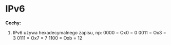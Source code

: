 # IPv6

**Cechy:**
1. IPv6 używa hexadecymalnego zapisu, np:
0000 = Ox0 = 0
0011 = Ox3 = 3
0111 = Ox7 = 7
1100 = Oxb = 12
